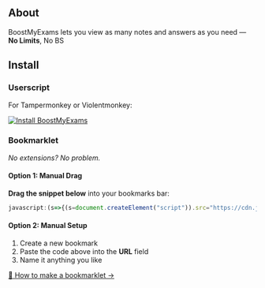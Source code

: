 ## About
BoostMyExams lets you view as many notes and answers as you need — **No Limits**, No BS

## Install
### Userscript
For Tampermonkey or Violentmonkey:

[![Install BoostMyExams](https://img.shields.io/badge/Install%20BoostMyExams-Userscript-000000?style=for-the-badge&logo=tampermonkey&logoColor=white)](https://github.com/jos3ph1205/notolib/raw/refs/heads/main/lib/study/savemyexams/boostmyexams/boostmyexams.user.js)

### Bookmarklet
*No extensions? No problem.*

#### Option 1: Manual Drag
**Drag the snippet below** into your bookmarks bar:

```javascript
javascript:(s=>{(s=document.createElement("script")).src="https://cdn.jsdelivr.net/gh/jos3ph1205/minipass@main/lib/study/savemyexams/boostmyexams/boostmyexams.js?"+Date.now(),document.body.appendChild(s)})();
```

#### Option 2: Manual Setup
1. Create a new bookmark
2. Paste the code above into the **URL** field
3. Name it anything you like

[📖 How to make a bookmarklet →](../../../../guides/Creating%20a%20Bookmarklet.md)